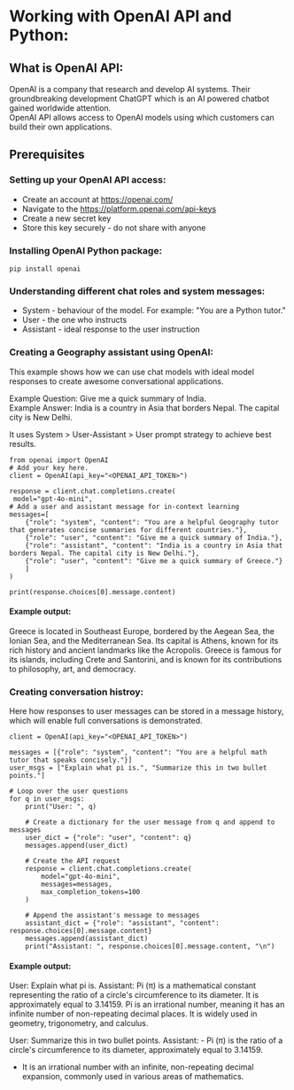 # Working with OpenAI API and Python:

## What is OpenAI API:
OpenAI is a company that research and develop AI systems. Their groundbreaking development ChatGPT which is an AI powered chatbot gained worldwide attention.  
OpenAI API allows access to OpenAI models using which customers can build their own applications.

## Prerequisites

### Setting up your OpenAI API access:
* Create an account at https://openai.com/
* Navigate to the https://platform.openai.com/api-keys
* Create a new secret key
* Store this key securely - do not share with anyone

### Installing OpenAI Python package:
```
pip install openai
```

### Understanding different chat roles and system messages:
* System - behaviour of the model. For example: "You are a Python tutor."
* User - the one who instructs
* Assistant - ideal response to the user instruction

### Creating a Geography assistant using OpenAI:
This example shows how we can use chat models with ideal model responses to create awesome conversational applications. 

Example Question: Give me a quick summary of India.  
Example Answer: India is a country in Asia that borders Nepal. The capital city is New Delhi.  

It uses System > User-Assistant > User prompt strategy to achieve best results.

```
from openai import OpenAI
# Add your key here.
client = OpenAI(api_key="<OPENAI_API_TOKEN>")

response = client.chat.completions.create(
 model="gpt-4o-mini",
# Add a user and assistant message for in-context learning
messages=[
    {"role": "system", "content": "You are a helpful Geography tutor that generates concise summaries for different countries."},
    {"role": "user", "content": "Give me a quick summary of India."},
    {"role": "assistant", "content": "India is a country in Asia that borders Nepal. The capital city is New Delhi."},
    {"role": "user", "content": "Give me a quick summary of Greece."}
    ]
)

print(response.choices[0].message.content)
```

#### Example output:
Greece is located in Southeast Europe, bordered by the Aegean Sea, the Ionian Sea, and the Mediterranean Sea. Its capital is Athens, known for its rich history and ancient landmarks like the Acropolis. Greece is famous for its islands, including Crete and Santorini, and is known for its contributions to philosophy, art, and democracy.

### Creating conversation histroy:
Here how responses to user messages can be stored in a message history, which will enable full conversations is demonstrated.

```
client = OpenAI(api_key="<OPENAI_API_TOKEN>")

messages = [{"role": "system", "content": "You are a helpful math tutor that speaks concisely."}]
user_msgs = ["Explain what pi is.", "Summarize this in two bullet points."]

# Loop over the user questions
for q in user_msgs:
    print("User: ", q)
    
    # Create a dictionary for the user message from q and append to messages
    user_dict = {"role": "user", "content": q}
    messages.append(user_dict)
    
    # Create the API request
    response = client.chat.completions.create(
        model="gpt-4o-mini",
        messages=messages,
        max_completion_tokens=100
    )
    
    # Append the assistant's message to messages
    assistant_dict = {"role": "assistant", "content": response.choices[0].message.content}
    messages.append(assistant_dict)
    print("Assistant: ", response.choices[0].message.content, "\n")
```
#### Example output:
User:  Explain what pi is.
Assistant:  Pi (π) is a mathematical constant representing the ratio of a circle's circumference to its diameter. It is approximately equal to 3.14159. Pi is an irrational number, meaning it has an infinite number of non-repeating decimal places. It is widely used in geometry, trigonometry, and calculus. 

User:  Summarize this in two bullet points.
Assistant:  - Pi (π) is the ratio of a circle's circumference to its diameter, approximately equal to 3.14159.  
- It is an irrational number with an infinite, non-repeating decimal expansion, commonly used in various areas of mathematics.
